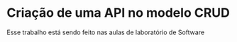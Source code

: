 # Criação de uma API no modelo CRUD

Esse trabalho está sendo feito nas aulas de laboratório de Software
